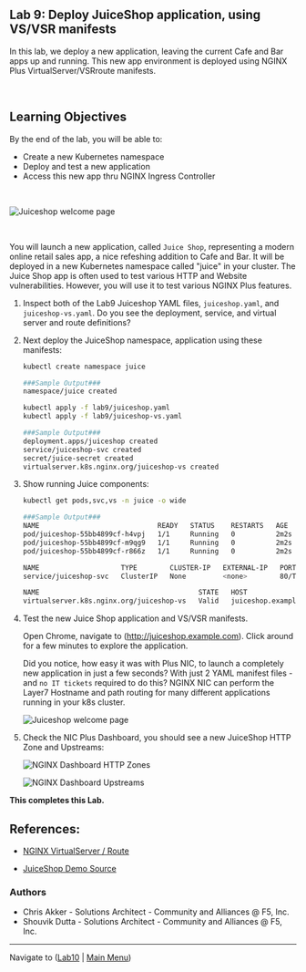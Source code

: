 ## Lab 9: Deploy JuiceShop application, using VS/VSR manifests ##

In this lab, we deploy a new application, leaving the current Cafe and Bar apps up and running. This new app environment is deployed using NGINX Plus VirtualServer/VSRroute manifests.

<br/>

## Learning Objectives 

By the end of the lab, you will be able to: 

- Create a new Kubernetes namespace
- Deploy and test a new application
- Access this new app thru NGINX Ingress Controller

<br/>

![Juiceshop welcome page](media/lab9_juiceshop_welcome_page.png)

<br/>

You will launch a new application, called `Juice Shop`, representing a modern online retail sales app, a nice refeshing addition to Cafe and Bar. It will be deployed in a new Kubernetes namespace called "juice" in your cluster.  The Juice Shop app is often used to test various HTTP and Website vulnerabilities. However, you will use it to test various NGINX Plus features.

1. Inspect both of the Lab9 Juiceshop YAML files, `juiceshop.yaml`, and `juiceshop-vs.yaml`.  Do you see the deployment, service, and virtual server and route definitions?  

1. Next deploy the JuiceShop namespace, application using these manifests:

    ```bash
    kubectl create namespace juice
    ```

    ```bash
    ###Sample Output###
    namespace/juice created
    ```

    ```bash
    kubectl apply -f lab9/juiceshop.yaml
    kubectl apply -f lab9/juiceshop-vs.yaml
    ```

    ```bash
    ###Sample Output###
    deployment.apps/juiceshop created
    service/juiceshop-svc created
    secret/juice-secret created
    virtualserver.k8s.nginx.org/juiceshop-vs created
    ```

1. Show running Juice components:

    ```bash
    kubectl get pods,svc,vs -n juice -o wide
    ```
    
    ```bash
    ###Sample Output###
    NAME                             READY   STATUS    RESTARTS   AGE    IP               NODE   NOMINATED NODE   READINESS GATES
    pod/juiceshop-55bb4899cf-h4vpj   1/1     Running   0          2m2s   192.168.44.93    k8s3   <none>           <none>
    pod/juiceshop-55bb4899cf-m9qg9   1/1     Running   0          2m2s   192.168.35.215   k8s2   <none>           <none>
    pod/juiceshop-55bb4899cf-r866z   1/1     Running   0          2m2s   192.168.15.52    k8s3   <none>           <none>

    NAME                    TYPE        CLUSTER-IP   EXTERNAL-IP   PORT(S)   AGE    SELECTOR
    service/juiceshop-svc   ClusterIP   None         <none>        80/TCP    2m3s   app=juiceshop

    NAME                                       STATE   HOST                    IP    EXTERNALHOSTNAME   PORTS   AGE
    virtualserver.k8s.nginx.org/juiceshop-vs   Valid   juiceshop.example.com                                    2m1s
    ```

1. Test the new Juice Shop application and VS/VSR manifests.

    Open Chrome, navigate to (http://juiceshop.example.com).  Click around for a few minutes to explore the application.

    Did you notice, how easy it was with Plus NIC, to launch a completely new application in just a few seconds?  With just 2 YAML manifest files - and `no IT tickets` required to do this?  NGINX NIC can perform the Layer7 Hostname and path routing for many different applications running in your k8s cluster.

    ![Juiceshop welcome page](media/lab9_juiceshop_welcome_page.png)

1. Check the NIC Plus Dashboard, you should see a new JuiceShop HTTP Zone and Upstreams:

    ![NGINX Dashboard HTTP Zones](media/lab9_dashboard_httpzone.png)

    ![NGINX Dashboard Upstreams](media/lab9_dashboard_upstreams.png)

**This completes this Lab.**

## References:

- [NGINX VirtualServer / Route](https://docs.nginx.com/nginx-ingress-controller/configuration/virtualserver-and-virtualserverroute-resources/)

- [JuiceShop Demo Source](https://github.com/bkimminich/juice-shop)

### Authors

- Chris Akker - Solutions Architect - Community and Alliances @ F5, Inc.
- Shouvik Dutta - Solutions Architect - Community and Alliances @ F5, Inc.

-------------

Navigate to ([Lab10](../lab10/readme.md) | [Main Menu](../LabGuide.md))
